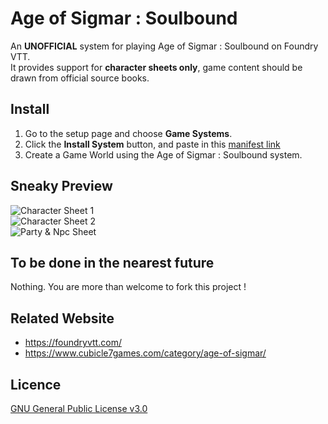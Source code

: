 # Age of Sigmar : Soulbound
An **UNOFFICIAL** system for playing Age of Sigmar : Soulbound on Foundry VTT.  
It provides support for **character sheets only**, game content should be drawn from official source books.

## Install
1. Go to the setup page and choose **Game Systems**.
2. Click the **Install System** button, and paste in this [manifest link](https://github.com/Perfectro/Age-of-Sigmar-Soulbound-FoundryVTT/raw/master/system.json)
3. Create a Game World using the Age of Sigmar : Soulbound system.

## Sneaky Preview
![Character Sheet 1](https://github.com/Perfectro/Age-of-Sigmar-Soulbound-FoundryVTT/blob/master/asset/character-sheet-1.jpg?raw=true)  
![Character Sheet 2](https://github.com/Perfectro/Age-of-Sigmar-Soulbound-FoundryVTT/blob/master/asset/character-sheet-2.jpg?raw=true)  
![Party & Npc Sheet](https://github.com/Perfectro/Age-of-Sigmar-Soulbound-FoundryVTT/blob/master/asset/party-npc-sheet.jpg?raw=true)  

## To be done in the nearest future
Nothing. You are more than welcome to fork this project !

## Related Website
- https://foundryvtt.com/
- https://www.cubicle7games.com/category/age-of-sigmar/

## Licence
[GNU General Public License v3.0](https://choosealicense.com/licenses/gpl-3.0/)
